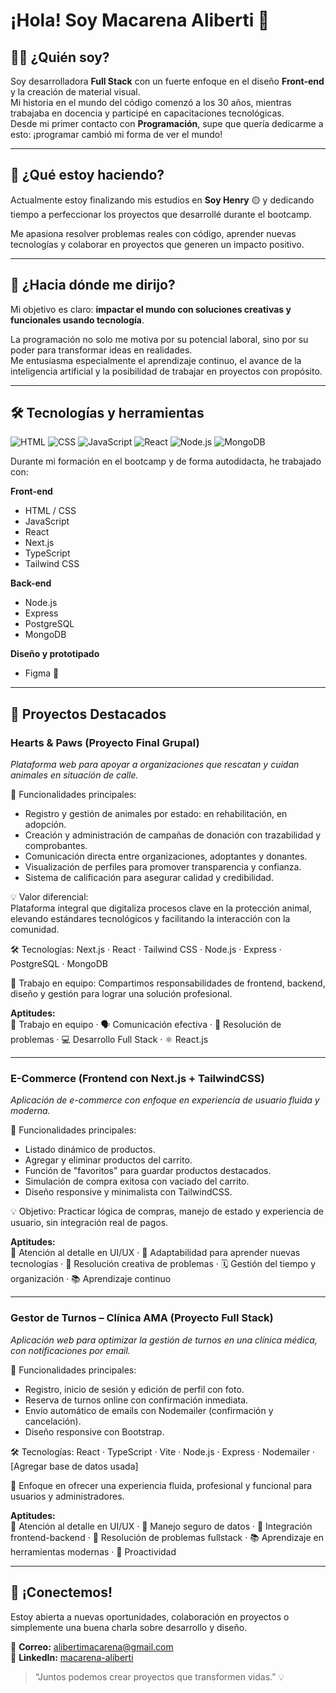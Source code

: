 # ¡Hola! Soy Macarena Aliberti 👋

## 👩‍💻 ¿Quién soy?

Soy desarrolladora **Full Stack** con un fuerte enfoque en el diseño **Front-end** y la creación de material visual.  
Mi historia en el mundo del código comenzó a los 30 años, mientras trabajaba en docencia y participé en capacitaciones tecnológicas.  
Desde mi primer contacto con **Programación**, supe que quería dedicarme a esto: ¡programar cambió mi forma de ver el mundo!

---

## 🚀 ¿Qué estoy haciendo?

Actualmente estoy finalizando mis estudios en **Soy Henry** 🟡 y dedicando tiempo a perfeccionar los proyectos que desarrollé durante el bootcamp.

Me apasiona resolver problemas reales con código, aprender nuevas tecnologías y colaborar en proyectos que generen un impacto positivo.

---

## 🎯 ¿Hacia dónde me dirijo?

Mi objetivo es claro: **impactar el mundo con soluciones creativas y funcionales usando tecnología**.

La programación no solo me motiva por su potencial laboral, sino por su poder para transformar ideas en realidades.  
Me entusiasma especialmente el aprendizaje continuo, el avance de la inteligencia artificial y la posibilidad de trabajar en proyectos con propósito.

---

## 🛠️ Tecnologías y herramientas

![HTML](https://img.shields.io/badge/HTML-239120?style=flat&logo=html5&logoColor=white)
![CSS](https://img.shields.io/badge/CSS-1572B6?style=flat&logo=css3&logoColor=white)
![JavaScript](https://img.shields.io/badge/JavaScript-F7DF1E?style=flat&logo=javascript&logoColor=black)
![React](https://img.shields.io/badge/React-20232A?style=flat&logo=react&logoColor=61DAFB)
![Node.js](https://img.shields.io/badge/Node.js-339933?style=flat&logo=nodedotjs&logoColor=white)
![MongoDB](https://img.shields.io/badge/MongoDB-4EA94B?style=flat&logo=mongodb&logoColor=white)


Durante mi formación en el bootcamp y de forma autodidacta, he trabajado con:

**Front-end**  
- HTML / CSS  
- JavaScript  
- React  
- Next.js  
- TypeScript  
- Tailwind CSS  

**Back-end**  
- Node.js  
- Express  
- PostgreSQL  
- MongoDB  

**Diseño y prototipado**  
- Figma 🎨  

---

## 🐾 Proyectos Destacados

### Hearts & Paws (Proyecto Final Grupal)  
_Plataforma web para apoyar a organizaciones que rescatan y cuidan animales en situación de calle._

🧩 Funcionalidades principales:  
- Registro y gestión de animales por estado: en rehabilitación, en adopción.  
- Creación y administración de campañas de donación con trazabilidad y comprobantes.  
- Comunicación directa entre organizaciones, adoptantes y donantes.  
- Visualización de perfiles para promover transparencia y confianza.  
- Sistema de calificación para asegurar calidad y credibilidad.  

💡 Valor diferencial:  
Plataforma integral que digitaliza procesos clave en la protección animal, elevando estándares tecnológicos y facilitando la interacción con la comunidad.

🛠️ Tecnologías: Next.js · React · Tailwind CSS · Node.js · Express · PostgreSQL · MongoDB  

🤝 Trabajo en equipo: Compartimos responsabilidades de frontend, backend, diseño y gestión para lograr una solución profesional.

**Aptitudes:**  
🤝 Trabajo en equipo · 🗣️ Comunicación efectiva · 🧩 Resolución de problemas · 💻 Desarrollo Full Stack · ⚛️ React.js  

---

### E-Commerce (Frontend con Next.js + TailwindCSS)  
_Aplicación de e-commerce con enfoque en experiencia de usuario fluida y moderna._

🧩 Funcionalidades principales:  
- Listado dinámico de productos.  
- Agregar y eliminar productos del carrito.  
- Función de "favoritos" para guardar productos destacados.  
- Simulación de compra exitosa con vaciado del carrito.  
- Diseño responsive y minimalista con TailwindCSS.  

💡 Objetivo: Practicar lógica de compras, manejo de estado y experiencia de usuario, sin integración real de pagos.

**Aptitudes:**  
🎯 Atención al detalle en UI/UX · 🔄 Adaptabilidad para aprender nuevas tecnologías · 🧠 Resolución creativa de problemas · 🗓️ Gestión del tiempo y organización · 📚 Aprendizaje continuo  

---

### Gestor de Turnos – Clínica AMA (Proyecto Full Stack)  
_Aplicación web para optimizar la gestión de turnos en una clínica médica, con notificaciones por email._

🧩 Funcionalidades principales:  
- Registro, inicio de sesión y edición de perfil con foto.  
- Reserva de turnos online con confirmación inmediata.  
- Envío automático de emails con Nodemailer (confirmación y cancelación).  
- Diseño responsive con Bootstrap.  

🛠️ Tecnologías: React · TypeScript · Vite · Node.js · Express · Nodemailer · [Agregar base de datos usada]  

🎯 Enfoque en ofrecer una experiencia fluida, profesional y funcional para usuarios y administradores.

**Aptitudes:**  
🧠 Atención al detalle en UI/UX · 🔐 Manejo seguro de datos · 🔧 Integración frontend-backend · 🧩 Resolución de problemas fullstack · 📚 Aprendizaje en herramientas modernas · 🎯 Proactividad  

---

## 🤝 ¡Conectemos!

Estoy abierta a nuevas oportunidades, colaboración en proyectos o simplemente una buena charla sobre desarrollo y diseño.

📩 **Correo:** alibertimacarena@gmail.com  
🔗 **LinkedIn:** [macarena-aliberti](https://www.linkedin.com/in/macarena-aliberti-440b03373/)

> “Juntos podemos crear proyectos que transformen vidas.” 💡



